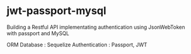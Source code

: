 # jwt-passport-mysql
Building a Restful API implementating authentication using JsonWebToken with passport and MySQL 

ORM Database : Sequelize
Authentication : Passport, JWT
